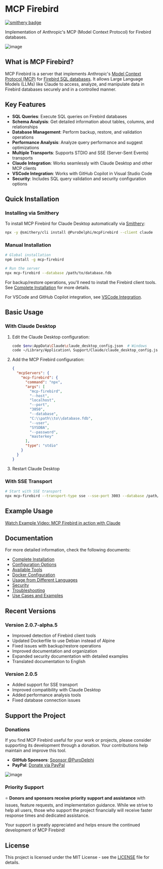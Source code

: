 # MCP Firebird

[![smithery badge](https://smithery.ai/badge/@PuroDelphi/mcpFirebird)](https://smithery.ai/server/@PuroDelphi/mcpFirebird)

Implementation of Anthropic's MCP (Model Context Protocol) for Firebird databases.

![image](https://github.com/user-attachments/assets/7538524b-c65d-441d-b773-326a69cf8c56)

## What is MCP Firebird?

MCP Firebird is a server that implements Anthropic's [Model Context Protocol (MCP)](https://github.com/anthropics/anthropic-cookbook/tree/main/model_context_protocol) for [Firebird SQL databases](https://firebirdsql.org/). It allows Large Language Models (LLMs) like Claude to access, analyze, and manipulate data in Firebird databases securely and in a controlled manner.

## Key Features

- **SQL Queries**: Execute SQL queries on Firebird databases
- **Schema Analysis**: Get detailed information about tables, columns, and relationships
- **Database Management**: Perform backup, restore, and validation operations
- **Performance Analysis**: Analyze query performance and suggest optimizations
- **Multiple Transports**: Supports STDIO and SSE (Server-Sent Events) transports
- **Claude Integration**: Works seamlessly with Claude Desktop and other MCP clients
- **VSCode Integration**: Works with GitHub Copilot in Visual Studio Code
- **Security**: Includes SQL query validation and security configuration options

## Quick Installation

### Installing via Smithery

To install MCP Firebird for Claude Desktop automatically via [Smithery](https://smithery.ai/server/@PuroDelphi/mcpFirebird):

```bash
npx -y @smithery/cli install @PuroDelphi/mcpFirebird --client claude
```

### Manual Installation
```bash
# Global installation
npm install -g mcp-firebird

# Run the server
npx mcp-firebird --database /path/to/database.fdb
```

For backup/restore operations, you'll need to install the Firebird client tools. See [Complete Installation](./docs/installation.md) for more details.

For VSCode and GitHub Copilot integration, see [VSCode Integration](./docs/vscode-integration.md).

## Basic Usage

### With Claude Desktop

1. Edit the Claude Desktop configuration:
   ```bash
   code $env:AppData\Claude\claude_desktop_config.json  # Windows
   code ~/Library/Application\ Support/Claude/claude_desktop_config.json  # macOS
   ```

2. Add the MCP Firebird configuration:
   ```json
   {
     "mcpServers": {
       "mcp-firebird": {
         "command": "npx",
         "args": [
           "mcp-firebird",
           "--host",
           "localhost",
           "--port",
           "3050",
           "--database",
           "C:\\path\\to\\database.fdb",
           "--user",
           "SYSDBA",
           "--password",
           "masterkey"
         ],
         "type": "stdio"
       }
     }
   }
   ```

3. Restart Claude Desktop

### With SSE Transport

```bash
# Start with SSE transport
npx mcp-firebird --transport-type sse --sse-port 3003 --database /path/to/database.fdb
```

## Example Usage

[Watch Example Video: MCP Firebird in action with Claude](https://github.com/PuroDelphi/mcpFirebird/raw/alpha/examples/ExampleClaudeV2.mp4)

## Documentation

For more detailed information, check the following documents:

- [Complete Installation](./docs/installation.md)
- [Configuration Options](./docs/configuration.md)
- [Available Tools](./docs/tools.md)
- [Docker Configuration](./docs/docker.md)
- [Usage from Different Languages](./docs/clients.md)
- [Security](./docs/security.md)
- [Troubleshooting](./docs/troubleshooting.md)
- [Use Cases and Examples](./docs/use-cases.md)

## Recent Versions

### Version 2.0.7-alpha.5

- Improved detection of Firebird client tools
- Updated Dockerfile to use Debian instead of Alpine
- Fixed issues with backup/restore operations
- Improved documentation and organization
- Expanded security documentation with detailed examples
- Translated documentation to English

### Version 2.0.5

- Added support for SSE transport
- Improved compatibility with Claude Desktop
- Added performance analysis tools
- Fixed database connection issues

## Support the Project

### Donations

If you find MCP Firebird useful for your work or projects, please consider supporting its development through a donation. Your contributions help maintain and improve this tool.

- **GitHub Sponsors**: [Sponsor @PuroDelphi](https://github.com/sponsors/PuroDelphi)
- **PayPal**: [Donate via PayPal](https://www.paypal.com/donate/?hosted_button_id=KBAUBYYDNHQNQ)

![image](https://github.com/user-attachments/assets/d04cf0eb-32a8-48a7-9324-c02af5269370)





### Priority Support

⭐ **Donors and sponsors receive priority support and assistance** with issues, feature requests, and implementation guidance. While we strive to help all users, those who support the project financially will receive faster response times and dedicated assistance.

Your support is greatly appreciated and helps ensure the continued development of MCP Firebird!

## License

This project is licensed under the MIT License - see the [LICENSE](LICENSE) file for details.
